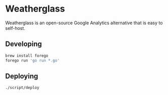 Weatherglass
===

Weatherglass is an open-source Google Analytics alternative that is easy to self-host.

## Developing 

```sh
brew install forego
forego run 'go run *.go'
```

## Deploying

```sh
./script/deploy
```
